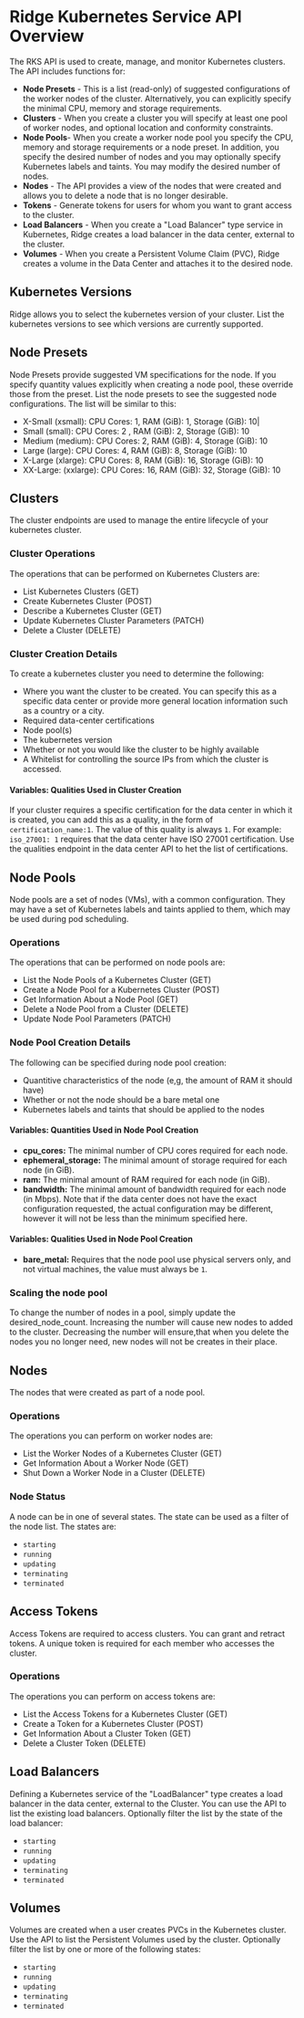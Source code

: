 ﻿# Ridge Kubernetes Service API Overview
The RKS API is used to create, manage, and monitor Kubernetes clusters. The API includes functions for:
-  **Node Presets**  - This is a list (read-only) of suggested configurations of the worker nodes of the cluster. Alternatively, you can explicitly specify the minimal CPU, memory and storage requirements.
-  **Clusters**  - When you create a cluster you will specify at least one pool of worker nodes, and optional location and conformity constraints.
-  **Node Pools**- When you create a worker node pool you specify the CPU, memory and storage requirements or a node preset. In addition, you specify the desired number of nodes and you may optionally specify Kubernetes labels and taints. You may modify the desired number of nodes.
-  **Nodes**  - The API provides a view of the nodes that were created and allows you to delete a node that is no longer desirable.
-  **Tokens**  - Generate tokens for users for whom you want to grant access to the cluster.
-  **Load Balancers** - When you create a "Load Balancer" type service in Kubernetes, Ridge creates a load balancer in the data center, external to the cluster.
-  **Volumes**  - When you create a Persistent Volume Claim (PVC), Ridge creates a volume in the Data Center and attaches it to the desired node.
## Kubernetes Versions
Ridge allows you to select the kubernetes version of your cluster. List the kubernetes versions to see which versions are currently supported.
##  Node Presets
Node Presets provide suggested VM specifications for the node. If you specify quantity values explicitly when creating a node pool, these override those from the preset. List the node presets to see the suggested node configurations. The list will be similar to this:
- X-Small (xsmall): CPU Cores: 1, RAM (GiB): 1, Storage (GiB): 10|
- Small (small): CPU Cores: 2 , RAM (GiB): 2, Storage (GiB): 10
- Medium (medium): CPU Cores: 2, RAM (GiB): 4, Storage (GiB): 10
- Large (large): CPU Cores: 4, RAM (GiB): 8, Storage (GiB): 10
- X-Large (xlarge): CPU Cores: 8, RAM (GiB): 16, Storage (GiB): 10
- XX-Large: (xxlarge): CPU Cores: 16, RAM (GiB): 32, Storage (GiB): 10
## Clusters
The cluster endpoints are used to manage the entire lifecycle of your kubernetes cluster.
### Cluster Operations
The operations that can be performed on Kubernetes Clusters are:
- List Kubernetes Clusters (GET)
- Create Kubernetes Cluster (POST)
- Describe a Kubernetes Cluster (GET)
- Update Kubernetes Cluster Parameters (PATCH)
- Delete a Cluster (DELETE)
### Cluster Creation Details
To create a kubernetes cluster you need to determine the following:
- Where you want the cluster to be created. You can specify this as a specific data center or provide more general location information such as a country or a city.
- Required data-center certifications
- Node pool(s)
- The kubernetes version
- Whether or not you would like the cluster to be highly available
- A Whitelist for controlling the source IPs from which the cluster is accessed.
#### Variables: Qualities Used in Cluster Creation
If your cluster requires a specific certification for the data center in which it is created, you can add this as a quality, in the form of `certification_name:1`. The value of this quality is always `1`.
For example: `iso_27001: 1` requires that the data center have ISO 27001 certification.
Use the qualities endpoint in the data center API to het the list of certifications.
## Node Pools
Node pools are a set of nodes (VMs), with a common configuration. They may have a set of Kubernetes labels and taints applied to them, which may be used during pod scheduling.
### Operations
The operations that can be performed on node pools are:
- List the Node Pools of a Kubernetes Cluster (GET)
- Create a Node Pool for a Kubernetes Cluster (POST)
- Get Information About a Node Pool (GET)
- Delete a Node Pool from a Cluster (DELETE)
- Update Node Pool Parameters (PATCH)
### Node Pool Creation Details
The following can be specified during node pool creation:
- Quantitive characteristics of the node (e,g, the amount of RAM it should have)
- Whether or not the node should be a bare metal one
- Kubernetes labels and taints that should be applied to the nodes
#### Variables: Quantities Used in Node Pool Creation
- **cpu_cores:** The minimal number of CPU cores required for each node.
- **ephemeral_storage:** The minimal amount of storage required for each node (in GiB).
- **ram:** The minimal amount of RAM required for each node (in GiB).
- **bandwidth:** The minimal amount of bandwidth required for each node (in Mbps).
Note that if the data center does not have the exact configuration requested, the actual configuration may be different, however it will not be less than the minimum specified here.
#### Variables: Qualities Used in Node Pool Creation
- **bare_metal:** Requires that the node pool use physical servers only, and not virtual machines, the value must always be `1`.
### Scaling the node pool
To change the number of nodes in a pool, simply update the desired_node_count. Increasing the number will cause  new nodes to added to the cluster. Decreasing the number will ensure,that when you delete the nodes you no longer need, new nodes will not be creates in their place.
## Nodes
The nodes that were created as part of a node pool.
### Operations
The operations you can perform on worker nodes are:
- List the Worker Nodes of a Kubernetes Cluster (GET)
- Get Information About a Worker Node (GET)
- Shut Down a Worker Node in a Cluster (DELETE)
### Node Status
A node can be in one of several states. The state can be used as a filter of the node list. The states are:
-  `starting`
-  `running`
-  `updating`
-  `terminating`
-  `terminated`
## Access Tokens
Access Tokens are required to access clusters. You can grant and retract tokens. A unique token is required for each member who accesses the cluster.
### Operations
The operations you can perform on access tokens are:
- List the Access Tokens for a Kubernetes Cluster (GET)
- Create a Token for a Kubernetes Cluster (POST)
- Get Information About a Cluster Token (GET)
- Delete a Cluster Token (DELETE)
## Load Balancers
Defining a Kubernetes service of the "LoadBalancer" type creates a load balancer in the data center, external to the Cluster.
You can use the API to list the existing load balancers. Optionally filter the list by the state of the load balancer:
-  `starting`
-  `running`
-  `updating`
-  `terminating`
-  `terminated`
## Volumes
Volumes are created when a user creates PVCs in the Kubernetes cluster.
Use the API to list the Persistent Volumes used by the cluster.
Optionally filter the list by one or more of the following states:
-  `starting`
-  `running`
-  `updating`
-  `terminating`
-  `terminated`
